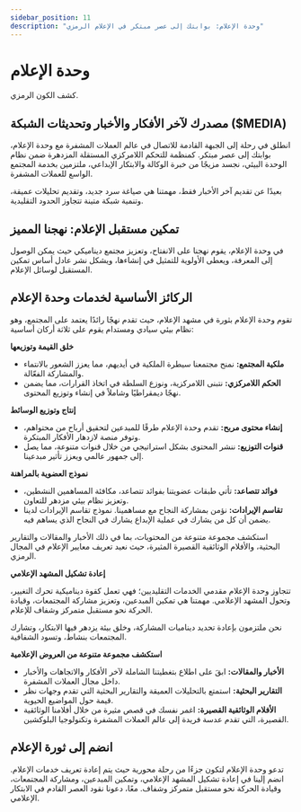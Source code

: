 ```yaml
---
sidebar_position: 11
description: "وحدة الإعلام: بوابتك إلى عصر مبتكر في الإعلام الرمزي"
---
```


# وحدة الإعلام

كشف الكون الرمزي.

## مصدرك لآخر الأفكار والأخبار وتحديثات الشبكة ($MEDIA)

انطلق في رحلة إلى الجبهة القادمة للاتصال في عالم العملات المشفرة مع وحدة الإعلام، بوابتك إلى عصر مبتكر. كمنظمة للتحكم اللامركزي المستقلة المزدهرة ضمن نظام الوحدة البيئي، نجسد مزيجًا من خبرة الوكالة والابتكار الإبداعي، ملتزمين بخدمة المجتمع الواسع للعملات المشفرة.

بعيدًا عن تقديم آخر الأخبار فقط، مهمتنا هي صياغة سرد جديد، وتقديم تحليلات عميقة، وتنمية شبكة متينة تتجاوز الحدود التقليدية.

## تمكين مستقبل الإعلام: نهجنا المميز

في وحدة الإعلام، يقوم نهجنا على الانفتاح، وتعزيز مجتمع ديناميكي حيث يمكن الوصول إلى المعرفة، ويعطى الأولوية للتمثيل في إنشاءها، ويشكل نشر عادل أساس تمكين المستقبل لوسائل الإعلام.

## الركائز الأساسية لخدمات وحدة الإعلام

تقوم وحدة الإعلام بثورة في مشهد الإعلام، حيث تقدم نهجًا رائدًا يعتمد على المجتمع، وهو نظام بيئي سيادي ومستدام يقوم على ثلاثة أركان أساسية:

**خلق القيمة وتوزيعها**

- **ملكية المجتمع:** نمنح مجتمعنا سيطرة الملكية في أيديهم، مما يعزز الشعور بالانتماء والمشاركة الفعّالة.
- **الحكم اللامركزي:** نتبنى اللامركزية، ونوزع السلطة في اتخاذ القرارات، مما يضمن نهجًا ديمقراطيًا وشاملاً في إنشاء وتوزيع المحتوى.

**إنتاج وتوزيع الوسائط**

- **إنشاء محتوى مربح:** تقدم وحدة الإعلام طرقًا للمبدعين لتحقيق أرباح من محتواهم، وتوفر منصة لازدهار الأفكار المبتكرة.
- **قنوات التوزيع:** ننشر المحتوى بشكل استراتيجي من خلال قنوات متنوعة، مما يصل إلى جمهور عالمي ويعزز تأثير مبدعينا.

**نموذج العضوية بالمراهنة**

- **فوائد تتصاعد:** تأتي طبقات عضويتنا بفوائد تتصاعد، مكافئة المساهمين النشطين، وتعزيز نظام بيئي مزدهر للتعاون.
- **تقاسم الإيرادات:** نؤمن بمشاركة النجاح مع مساهمينا. نموذج تقاسم الإيرادات لدينا يضمن أن كل من يشارك في عملية الإبداع يشارك في النجاح الذي يساهم فيه.

استكشف مجموعة متنوعة من المحتويات، بما في ذلك الأخبار والمقالات والتقارير البحثية، والأفلام الوثائقية القصيرة المثيرة، حيث نعيد تعريف معايير الإعلام في المجال الرمزي.

**إعادة تشكيل المشهد الإعلامي**

تتجاوز وحدة الإعلام مقدمي الخدمات التقليديين؛ فهي تعمل كقوة ديناميكية تحرك التغيير، وتحول المشهد الإعلامي. مهمتنا هي تمكين المبدعين، وتعزيز مشاركة المجتمعات، وقيادة الحركة نحو مستقبل متمركز وشفاف للإعلام.

نحن ملتزمون بإعادة تحديد ديناميات المشاركة، وخلق بيئة يزدهر فيها الابتكار، وتشارك المجتمعات بنشاط، وتسود الشفافية.

**استكشف مجموعة متنوعة من العروض الإعلامية**

- **الأخبار والمقالات:** ابقَ على اطلاع بتغطيتنا الشاملة لآخر الأفكار والاتجاهات والأخبار داخل مجال العملات المشفرة.
- **التقارير البحثية:** استمتع بالتحليلات العميقة والتقارير البحثية التي تقدم وجهات نظر قيمة حول المواضيع الحيوية.
- **الأفلام الوثائقية القصيرة:** اغمر نفسك في قصص مثيرة من خلال أفلامنا الوثائقية القصيرة، التي تقدم عدسة فريدة إلى عالم العملات المشفرة وتكنولوجيا البلوكشين.

## انضم إلى ثورة الإعلام

تدعو وحدة الإعلام لتكون جزءًا من رحلة محورية حيث يتم إعادة تعريف خدمات الإعلام. انضم إلينا في إعادة تشكيل المشهد الإعلامي، وتمكين المبدعين، ومشاركة المجتمعات، وقيادة الحركة نحو مستقبل متمركز وشفاف. معًا، دعونا نقود العصر القادم في الابتكار الإعلامي.
